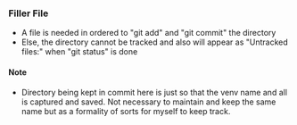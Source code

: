 ### Filler File
- A file is needed in ordered to "git add" and "git commit" the directory
- Else, the directory cannot be tracked and also will appear as "Untracked files:" when "git status" is done

#### Note
- Directory being kept in commit here is just so that the venv name and all is captured and saved. Not necessary to maintain and keep the same name but as a formality of sorts for myself to keep track.
